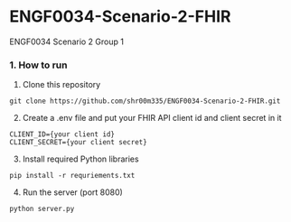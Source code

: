 # ENGF0034-Scenario-2-FHIR
ENGF0034 Scenario 2 Group 1

### 1. How to run
1. Clone this repository
```
git clone https://github.com/shr00m335/ENGF0034-Scenario-2-FHIR.git
```
2. Create a .env file and put your FHIR API client id and client secret in it
```
CLIENT_ID={your client id}
CLIENT_SECRET={your client secret}
```
3. Install required Python libraries
```
pip install -r requriements.txt
```
4. Run the server (port 8080)
```
python server.py
```